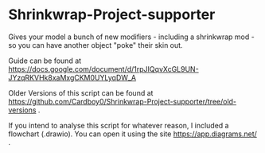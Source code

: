 # Shrinkwrap-Project-supporter
Gives your model a bunch of new modifiers - including a shrinkwrap mod - so you can have another object "poke" their skin out.

Guide can be found at https://docs.google.com/document/d/1rpJIQqvXcGL9UN-JYzqRKVHk8xaMxgCKM0UYLyqDW_A

Older Versions of this script can be found at https://github.com/Cardboy0/Shrinkwrap-Project-supporter/tree/old-versions .

If you intend to analyse this script for whatever reason, I included a flowchart (.drawio). You can open it using the site https://app.diagrams.net/ .
